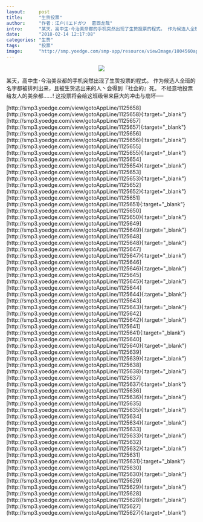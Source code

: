 ```yaml
---
layout:     post
title:      "生贽投票"
author:     "作者：江户川エドガワ  葛西龙哉"
intro:      "某天，高中生･今治美奈都的手机突然出现了生贽投票的程式。 作为候选人全班的名字都被排列出来，且被生贽选出来的人丶会得到『社会的』死。 不经意地投票给友人的美奈都……! 这投票将会给这班级带来巨大的冲击与崩坏──"
date:       "2018-02-14 12:17:08"
categories: "生贽"
tags:       "投票"
image:      "http://smp.yoedge.com/smp-app/resource/viewImage/1004560appline.png"
---
```

<div style="text-align: center">
<p><img src="http://smp.yoedge.com/smp-app/resource/viewImage/1004560appline.png"/></p>
</div>
<p class="post-meta">
<span>某天，高中生･今治美奈都的手机突然出现了生贽投票的程式。 作为候选人全班的名字都被排列出来，且被生贽选出来的人丶会得到『社会的』死。 不经意地投票给友人的美奈都……! 这投票将会给这班级带来巨大的冲击与崩坏──</span>
</p>
[http://smp3.yoedge.com/view/gotoAppLine/1125658](http://smp3.yoedge.com/view/gotoAppLine/1125658){:target="_blank"}
[http://smp3.yoedge.com/view/gotoAppLine/1125657](http://smp3.yoedge.com/view/gotoAppLine/1125657){:target="_blank"}
[http://smp3.yoedge.com/view/gotoAppLine/1125656](http://smp3.yoedge.com/view/gotoAppLine/1125656){:target="_blank"}
[http://smp3.yoedge.com/view/gotoAppLine/1125655](http://smp3.yoedge.com/view/gotoAppLine/1125655){:target="_blank"}
[http://smp3.yoedge.com/view/gotoAppLine/1125654](http://smp3.yoedge.com/view/gotoAppLine/1125654){:target="_blank"}
[http://smp3.yoedge.com/view/gotoAppLine/1125653](http://smp3.yoedge.com/view/gotoAppLine/1125653){:target="_blank"}
[http://smp3.yoedge.com/view/gotoAppLine/1125652](http://smp3.yoedge.com/view/gotoAppLine/1125652){:target="_blank"}
[http://smp3.yoedge.com/view/gotoAppLine/1125651](http://smp3.yoedge.com/view/gotoAppLine/1125651){:target="_blank"}
[http://smp3.yoedge.com/view/gotoAppLine/1125650](http://smp3.yoedge.com/view/gotoAppLine/1125650){:target="_blank"}
[http://smp3.yoedge.com/view/gotoAppLine/1125649](http://smp3.yoedge.com/view/gotoAppLine/1125649){:target="_blank"}
[http://smp3.yoedge.com/view/gotoAppLine/1125648](http://smp3.yoedge.com/view/gotoAppLine/1125648){:target="_blank"}
[http://smp3.yoedge.com/view/gotoAppLine/1125647](http://smp3.yoedge.com/view/gotoAppLine/1125647){:target="_blank"}
[http://smp3.yoedge.com/view/gotoAppLine/1125646](http://smp3.yoedge.com/view/gotoAppLine/1125646){:target="_blank"}
[http://smp3.yoedge.com/view/gotoAppLine/1125645](http://smp3.yoedge.com/view/gotoAppLine/1125645){:target="_blank"}
[http://smp3.yoedge.com/view/gotoAppLine/1125644](http://smp3.yoedge.com/view/gotoAppLine/1125644){:target="_blank"}
[http://smp3.yoedge.com/view/gotoAppLine/1125643](http://smp3.yoedge.com/view/gotoAppLine/1125643){:target="_blank"}
[http://smp3.yoedge.com/view/gotoAppLine/1125642](http://smp3.yoedge.com/view/gotoAppLine/1125642){:target="_blank"}
[http://smp3.yoedge.com/view/gotoAppLine/1125641](http://smp3.yoedge.com/view/gotoAppLine/1125641){:target="_blank"}
[http://smp3.yoedge.com/view/gotoAppLine/1125640](http://smp3.yoedge.com/view/gotoAppLine/1125640){:target="_blank"}
[http://smp3.yoedge.com/view/gotoAppLine/1125639](http://smp3.yoedge.com/view/gotoAppLine/1125639){:target="_blank"}
[http://smp3.yoedge.com/view/gotoAppLine/1125638](http://smp3.yoedge.com/view/gotoAppLine/1125638){:target="_blank"}
[http://smp3.yoedge.com/view/gotoAppLine/1125637](http://smp3.yoedge.com/view/gotoAppLine/1125637){:target="_blank"}
[http://smp3.yoedge.com/view/gotoAppLine/1125636](http://smp3.yoedge.com/view/gotoAppLine/1125636){:target="_blank"}
[http://smp3.yoedge.com/view/gotoAppLine/1125635](http://smp3.yoedge.com/view/gotoAppLine/1125635){:target="_blank"}
[http://smp3.yoedge.com/view/gotoAppLine/1125634](http://smp3.yoedge.com/view/gotoAppLine/1125634){:target="_blank"}
[http://smp3.yoedge.com/view/gotoAppLine/1125633](http://smp3.yoedge.com/view/gotoAppLine/1125633){:target="_blank"}
[http://smp3.yoedge.com/view/gotoAppLine/1125632](http://smp3.yoedge.com/view/gotoAppLine/1125632){:target="_blank"}
[http://smp3.yoedge.com/view/gotoAppLine/1125631](http://smp3.yoedge.com/view/gotoAppLine/1125631){:target="_blank"}
[http://smp3.yoedge.com/view/gotoAppLine/1125630](http://smp3.yoedge.com/view/gotoAppLine/1125630){:target="_blank"}
[http://smp3.yoedge.com/view/gotoAppLine/1125629](http://smp3.yoedge.com/view/gotoAppLine/1125629){:target="_blank"}
[http://smp3.yoedge.com/view/gotoAppLine/1125628](http://smp3.yoedge.com/view/gotoAppLine/1125628){:target="_blank"}
[http://smp3.yoedge.com/view/gotoAppLine/1125627](http://smp3.yoedge.com/view/gotoAppLine/1125627){:target="_blank"}


